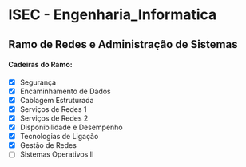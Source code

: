 # ISEC - Engenharia_Informatica
## Ramo de Redes e Administração de Sistemas
#### Cadeiras do Ramo:
- [x] Segurança
- [X] Encaminhamento de Dados
- [x] Cablagem Estruturada
- [x] Serviços de Redes 1
- [x] Serviços de Redes 2
- [x] Disponibilidade e Desempenho
- [x] Tecnologias de Ligação
- [x] Gestão de Redes
- [ ] Sistemas Operativos II
